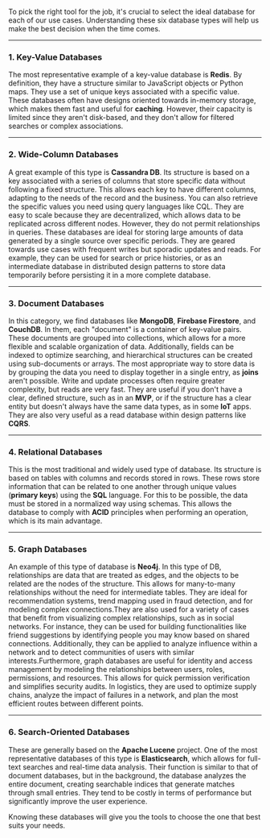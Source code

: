 To pick the right tool for the job, it's crucial to select the ideal database for each of our use cases. Understanding these six database types will help us make the best decision when the time comes.

---

### **1. Key-Value Databases**

The most representative example of a key-value database is **Redis**. By definition, they have a structure similar to JavaScript objects or Python maps. They use a set of unique keys associated with a specific value. These databases often have designs oriented towards in-memory storage, which makes them fast and useful for **caching**. However, their capacity is limited since they aren't disk-based, and they don't allow for filtered searches or complex associations.

---

### **2. Wide-Column Databases**

A great example of this type is **Cassandra DB**. Its structure is based on a key associated with a series of columns that store specific data without following a fixed structure. This allows each key to have different columns, adapting to the needs of the record and the business. You can also retrieve the specific values you need using query languages like CQL. They are easy to scale because they are decentralized, which allows data to be replicated across different nodes. However, they do not permit relationships in queries. These databases are ideal for storing large amounts of data generated by a single source over specific periods. They are geared towards use cases with frequent writes but sporadic updates and reads. For example, they can be used for search or price histories, or as an intermediate database in distributed design patterns to store data temporarily before persisting it in a more complete database.

---

### **3. Document Databases**

In this category, we find databases like **MongoDB**, **Firebase Firestore**, and **CouchDB**. In them, each "document" is a container of key-value pairs. These documents are grouped into collections, which allows for a more flexible and scalable organization of data. Additionally, fields can be indexed to optimize searching, and hierarchical structures can be created using sub-documents or arrays. The most appropriate way to store data is by grouping the data you need to display together in a single entry, as **joins** aren't possible. Write and update processes often require greater complexity, but reads are very fast. They are useful if you don't have a clear, defined structure, such as in an **MVP**, or if the structure has a clear entity but doesn't always have the same data types, as in some **IoT** apps. They are also very useful as a read database within design patterns like **CQRS**.

---

### **4. Relational Databases**

This is the most traditional and widely used type of database. Its structure is based on tables with columns and records stored in rows. These rows store information that can be related to one another through unique values (**primary keys**) using the **SQL** language. For this to be possible, the data must be stored in a normalized way using schemas. This allows the database to comply with **ACID** principles when performing an operation, which is its main advantage.

---

### **5. Graph Databases**

An example of this type of database is **Neo4j**. In this type of DB, relationships are data that are treated as edges, and the objects to be related are the nodes of the structure. This allows for many-to-many relationships without the need for intermediate tables. They are ideal for recommendation systems, trend mapping used in fraud detection, and for modeling complex connections.They are also used for a variety of cases that benefit from visualizing complex relationships, such as in social networks. For instance, they can be used for building functionalities like friend suggestions by identifying people you may know based on shared connections. Additionally, they can be applied to analyze influence within a network and to detect communities of users with similar interests.Furthermore, graph databases are useful for identity and access management by modeling the relationships between users, roles, permissions, and resources. This allows for quick permission verification and simplifies security audits. In logistics, they are used to optimize supply chains, analyze the impact of failures in a network, and plan the most efficient routes between different points.

---

### **6. Search-Oriented Databases**

These are generally based on the **Apache Lucene** project. One of the most representative databases of this type is **Elasticsearch**, which allows for full-text searches and real-time data analysis. Their function is similar to that of document databases, but in the background, the database analyzes the entire document, creating searchable indices that generate matches through small entries. They tend to be costly in terms of performance but significantly improve the user experience.

Knowing these databases will give you the tools to choose the one that best suits your needs.
